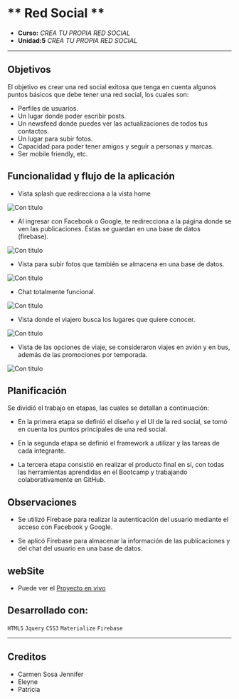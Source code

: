 ﻿# ** Red Social **
* **Curso:** _CREA TU PROPIA RED SOCIAL_
* **Unidad:5** _CREA TU PROPIA RED SOCIAL_

***
## Objetivos

El objetivo es crear una red social exitosa que tenga en cuenta algunos puntos básicos que debe tener una red social, los cuales son:

+ Perfiles de usuarios.
+ Un lugar donde poder escribir posts.
+ Un newsfeed donde puedes ver las actualizaciones de todos tus contactos.
+ Un lugar para subir fotos.
+ Capacidad para poder tener amigos y seguir a personas y marcas.
+ Ser mobile friendly, etc.

## Funcionalidad y flujo de la aplicación

+ Vista splash que redirecciona a la vista home

![Con titulo](assets/images/1.png)

+ Al ingresar con Facebook o Google, te redirecciona a la página donde se ven las publicaciones. Éstas se guardan en una base de datos (firebase).

![Con titulo](assets/images/2.png)

+ Vista para subir fotos que también se almacena en una base de datos.

![Con titulo](assets/images/3.png)

+ Chat totalmente funcional.

![Con titulo](assets/images/4.png)

+ Vista donde el viajero busca los lugares que quiere conocer.

![Con titulo](assets/images/6.png)

+ Vista de las opciones de viaje, se consideraron viajes en avión y en bus, además de las promociones por temporada.

![Con titulo](assets/images/5.png)

## Planificación

Se dividió el trabajo en etapas, las cuales se detallan a continuación:

+ En la primera etapa se definió el diseño y el UI de la red social, se tomó en cuenta los puntos principales de una red social.

+ En la segunda etapa se definió el framework a utilizar y las tareas de cada integrante.

+ La tercera etapa consistió en realizar el producto final en sí, con todas las herramientas aprendidas en el Bootcamp y trabajando colaborativamente en GitHub. 

## Observaciones

+ Se utilizó Firebase para realizar la autenticación del usuario mediante el acceso con Facebook y Google.

+ Se aplicó Firebase para almacenar la información de las publicaciones y del chat del usuario en una base de datos.

## webSite
* Puede ver el [Proyecto en vivo](https://jennifercarmen.github.io/RED-SOCIAL/)

## Desarrollado con:

`HTML5` `Jquery` `CSS3` `Materialize` `Firebase`

***

## Creditos
* Carmen Sosa Jennifer
* Eleyne
* Patricia

